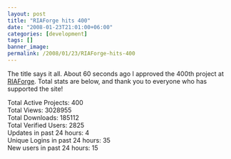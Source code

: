 ```yaml
---
layout: post
title: "RIAForge hits 400"
date: "2008-01-23T21:01:00+06:00"
categories: [development]
tags: []
banner_image: 
permalink: /2008/01/23/RIAForge-hits-400
---
```


The title says it all. About 60 seconds ago I approved the 400th project at <a href="http://www.riaforge.org">RIAForge</a>. Total stats are below, and thank you to everyone who has supported the site!

Total Active Projects: 400<br />
Total Views: 3028955<br />
Total Downloads: 185112<br />
Total Verified Users: 2825<br />
Updates in past 24 hours: 4<br />
Unique Logins in past 24 hours: 35<br />
New users in past 24 hours: 15<br />